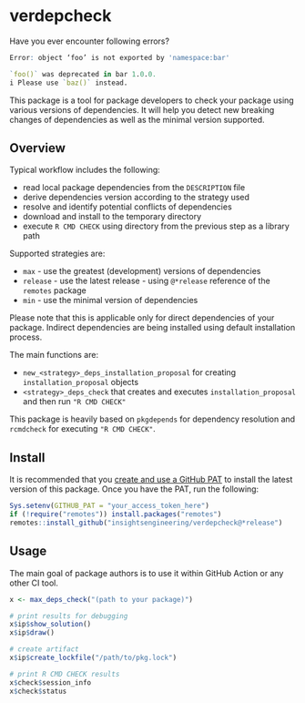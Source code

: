 # verdepcheck

Have you ever encounter following errors?

```r
Error: object ‘foo’ is not exported by 'namespace:bar'
```

```r
`foo()` was deprecated in bar 1.0.0.
i Please use `baz()` instead.
```

This package is a tool for package developers to check your package using various versions of dependencies. It will help you detect new breaking changes of dependencies as well as the minimal version supported.

## Overview

Typical workflow includes the following:

- read local package dependencies from the `DESCRIPTION` file
- derive dependencies version according to the strategy used
- resolve and identify potential conflicts of dependencies
- download and install to the temporary directory
- execute `R CMD CHECK` using directory from the previous step as a library path

Supported strategies are:

- `max` - use the greatest (development) versions of dependencies
- `release` - use the latest release - using `@*release` reference of the `remotes` package
- `min` - use the minimal version of dependencies

Please note that this is applicable only for direct dependencies of your package. Indirect dependencies are being installed using default installation process.

The main functions are:

- `new_<strategy>_deps_installation_proposal` for creating `installation_proposal` objects
- `<strategy>_deps_check` that creates and executes `installation_proposal` and then run `"R CMD CHECK"`

This package is heavily based on `pkgdepends` for dependency resolution and `rcmdcheck` for executing `"R CMD CHECK"`.

## Install

It is recommended that you [create and use a GitHub PAT](https://docs.github.com/en/github/authenticating-to-github/keeping-your-account-and-data-secure/creating-a-personal-access-token) to install the latest version of this package. Once you have the PAT, run the following:

```r
Sys.setenv(GITHUB_PAT = "your_access_token_here")
if (!require("remotes")) install.packages("remotes")
remotes::install_github("insightsengineering/verdepcheck@*release")
```

## Usage

The main goal of package authors is to use it within GitHub Action or any other CI tool.

```r
x <- max_deps_check("(path to your package)")

# print results for debugging
x$ip$show_solution()
x$ip$draw()

# create artifact
x$ip$create_lockfile("/path/to/pkg.lock")

# print R CMD CHECK results
x$check$session_info
x$check$status
```

